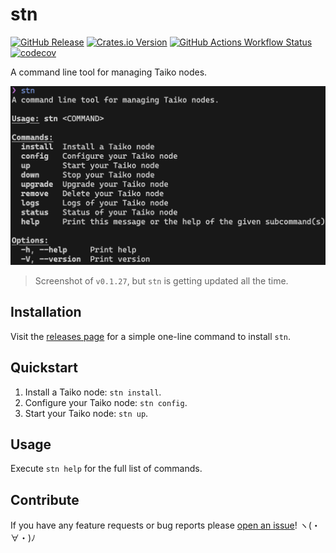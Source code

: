 # stn

[![GitHub Release](https://img.shields.io/github/v/release/d1onys1us/stn?logo=github)](https://github.com/d1onys1us/stn/releases)
[![Crates.io Version](https://img.shields.io/crates/v/stn?logo=rust)](https://crates.io/crates/stn)
[![GitHub Actions Workflow Status](https://img.shields.io/github/actions/workflow/status/d1onys1us/stn/ci.yml?label=ci)](https://github.com/d1onys1us/stn/actions/workflows/ci.yml?query=branch:main)
[![codecov](https://codecov.io/gh/d1onys1us/stn/graph/badge.svg?token=TJAUBD8RPT)](https://codecov.io/gh/d1onys1us/stn)

A command line tool for managing Taiko nodes.

![screenshot of cli tool](.github/readme_cli_screenshot.png)

> Screenshot of `v0.1.27`, but `stn` is getting updated all the time.

## Installation

Visit the [releases page](https://github.com/d1onys1us/stn/releases) for a simple one-line command to install `stn`.

## Quickstart

1. Install a Taiko node: `stn install`.
2. Configure your Taiko node: `stn config`.
3. Start your Taiko node: `stn up`.

## Usage

Execute `stn help` for the full list of commands.

## Contribute

If you have any feature requests or bug reports please [open an issue](https://github.com/d1onys1us/stn/issues/new)! ヽ(・∀・)ﾉ
